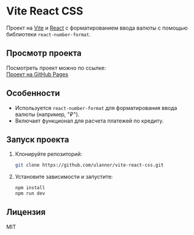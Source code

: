 # Vite React CSS

Проект на [Vite](https://vitejs.dev/) и [React](https://reactjs.org/) с форматированием ввода валюты с помощью библиотеки `react-number-format`.

## Просмотр проекта

Посмотреть проект можно по ссылке:  
[Проект на GitHub Pages](https://ulannor.github.io/vite-react-css/)

## Особенности

- Используется `react-number-format` для форматирования ввода валюты (например, "₽").
- Включает функционал для расчета платежей по кредиту.

## Запуск проекта

1. Клонируйте репозиторий:
   ```bash
   git clone https://github.com/ulannor/vite-react-css.git
   ```
2. Установите зависимости и запустите:
   ```bash
   npm install
   npm run dev
   ```

## Лицензия

MIT
